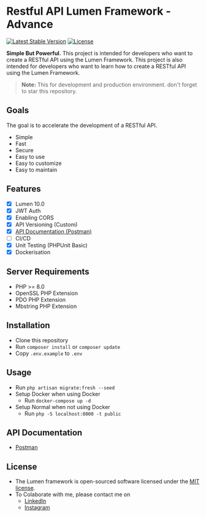# Restful API Lumen Framework - Advance

[![Latest Stable Version](https://img.shields.io/packagist/v/laravel/lumen-framework)](https://packagist.org/packages/laravel/lumen-framework)
[![License](https://img.shields.io/packagist/l/laravel/lumen)](https://packagist.org/packages/laravel/lumen-framework)

<b>Simple But Powerful.</b> This project is intended for developers who want to create a RESTful API using the Lumen Framework. This project is also intended for developers who want to learn how to create a RESTful API using the Lumen Framework.

> **Note:** This for development and production environment. don't forget to star this repository.

## Goals

The goal is to accelerate the development of a RESTful API. 

- Simple
- Fast
- Secure
- Easy to use
- Easy to customize
- Easy to maintain

## Features

- [x] Lumen 10.0
- [x] JWT Auth
- [x] Enabling CORS
- [x] API Versioning (Custom)
- [x] [API Documentation (Postman)](https://documenter.getpostman.com/view/17746540/2s93zB41E7)
- [ ] CI/CD
- [x] Unit Testing (PHPUnit Basic)
- [x] Dockerisation

## Server Requirements

- PHP >= 8.0
- OpenSSL PHP Extension
- PDO PHP Extension
- Mbstring PHP Extension

## Installation

- Clone this repository
- Run `composer install` or `composer update`
- Copy `.env.example` to `.env`

## Usage

- Run `php artisan migrate:fresh --seed`
- Setup Docker when using Docker
  - Run `docker-compose up -d`
- Setup Normal when not using Docker
  - Run `php -S localhost:8000 -t public`

## API Documentation

- [Postman](https://documenter.getpostman.com/view/17746540/2s93zB41E7)

## License

- The Lumen framework is open-sourced software licensed under the [MIT license](https://github.com/ekopras18/restful-api-lumen/edit/master/LICENSE.md).
- To Colaborate with me, please contact me on 
  - [LinkedIn](https://www.linkedin.com/in/ekopras18/)
  - [Instagram](https://www.instagram.com/ekopras18/)


